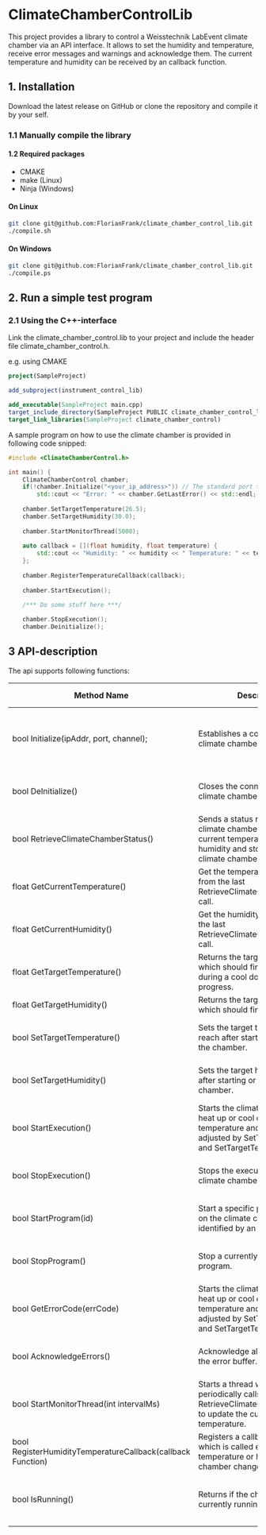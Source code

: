 # ClimateChamberControlLib

This project provides a library to control a Weisstechnik LabEvent climate chamber via an API interface. 
It allows to set the humidity and temperature, receive error messages and warnings and acknowledge them. 
The current temperature and humidity can be received by an callback function.

## 1. Installation

Download the latest release on GitHub or clone the repository and compile it by your self. 

### 1.1 Manually compile the library

#### 1.2 Required packages

- CMAKE
- make (Linux)
- Ninja (Windows)

#### On Linux
```bash
git clone git@github.com:FlorianFrank/climate_chamber_control_lib.git
./compile.sh
```

#### On Windows
```bash
git clone git@github.com:FlorianFrank/climate_chamber_control_lib.git
./compile.ps
```

## 2. Run a simple test program

### 2.1 Using the C++-interface

Link the climate_chamber_control.lib to your project and include the header file climate_chamber_control.h.
    
e.g. using CMAKE
```cmake
project(SampleProject)

add_subproject(instrument_control_lib)

add_executable(SampleProject main.cpp)
target_include_directory(SampleProject PUBLIC climate_chamber_control_lib/include)
target_link_libraries(SampleProject climate_chamber_control)
```

A sample program on how to use the climate chamber is provided in following code snipped:

```c++
#include <ClimateChamberControl.h>

int main() {
    ClimateChamberControl chamber;
    if(!chamber.Initialize("<your_ip_address>")) // The standard port to access the climate chamber is 8080
        std::cout << "Error: " << chamber.GetLastError() << std::endl;
        
    chamber.SetTargetTemperature(26.5);
    chamber.SetTargetHumidity(30.0);
    
    chamber.StartMonitorThread(5000);
    
    auto callback = [](float humidity, float temperature) {
        std::cout << "Humidity: " << humidity << " Temperature: " << temperature << std::endl;
    };
    
    chamber.RegisterTemperatureCallback(callback);
    
    chamber.StartExecution();
    
    /*** Do some stuff here ***/

    chamber.StopExecution();
    chamber.Deinitialize();
```

## 3 API-description

The api supports following functions: 

| Method Name                                                 | Description                                                                                                                                | Return value                                                      | 
|-------------------------------------------------------------|--------------------------------------------------------------------------------------------------------------------------------------------|-------------------------------------------------------------------|
| bool Initialize(ipAddr, port, channel);                     | Establishes a connection to the climate chamber.                                                                                           | Returns true if the connection could be established successfully. |
| bool DeInitialize()                                         | Closes the connection to the climate chamber.                                                                                              | True if command was successful.                                   |
| bool RetrieveClimateChamberStatus()                         | Sends a status request to the climate chamber to get the current temperature and humidity and stores them in the climate chamber object.   | True if command was successful.                                   |
| float GetCurrentTemperature()                               | Get the temperature retrieved from the last RetrieveClimateChamberStatus() call.                                                           | Last retrieved temperature.                                       |
| float GetCurrentHumidity()                                  | Get the humidity retrieved from the last RetrieveClimateChamberStatus() call.                                                              | Last retrieved humidity.                                          |
| float GetTargetTemperature()                                | Returns the target temperature which should finally be reached during a cool down or heat up progress.                                     | Target temperature.                                               |
| float GetTargetHumidity()                                   | Returns the target humidity which should finally be reached.                                                                               | Target humidity.                                                  |
| bool SetTargetTemperature()                                 | Sets the target temperature to reach after starting or stopping the chamber.                                                               | True if command was successful.                                   |
| bool SetTargetHumidity()                                    | Sets the target humidity to reach after starting or stopping the chamber.                                                                  | True if command was successful.                                   |
| bool StartExecution()                                       | Starts the climate chamber to heat up or cool down to the temperature and humidity adjusted by SetTargetHumidity and SetTargetTemperature. | True if command was successful.                                   |
| bool StopExecution()                                        | Stops the execution of the climate chamber.                                                                                                | True if command was successful.                                   |
| bool StartProgram(id)                                       | Start a specific program stored on the climate chamber, identified by an id.                                                               | True if command was successful.                                   |
| bool StopProgram()                                          | Stop a currently running program.                                                                                                          | True if command was successful.                                   |
| bool GetErrorCode(errCode)                                  | Starts the climate chamber to heat up or cool down to the temperature and humidity adjusted by SetTargetHumidity and SetTargetTemperature. | True if command was successful.                                   |
| bool AcknowledgeErrors()                                    | Acknowledge all errors stored in the error buffer.                                                                                         | True if command was successful.                                   |
 | bool StartMonitorThread(int intervalMs)                     | Starts a thread which periodically calls RetrieveClimateChamberStatus() to update the current temperature.                                 | True if command was successful.                                   |
| bool RegisterHumidityTemperatureCallback(callback Function) | Registers a callback function which is called everytime the temperature or humidity of the chamber changes.                                | -                                                                 |
| bool IsRunning()                                            | Returns if the chamber is currently running or not.                                                                                        | True if cahmber is running, otherwise return False.               |
